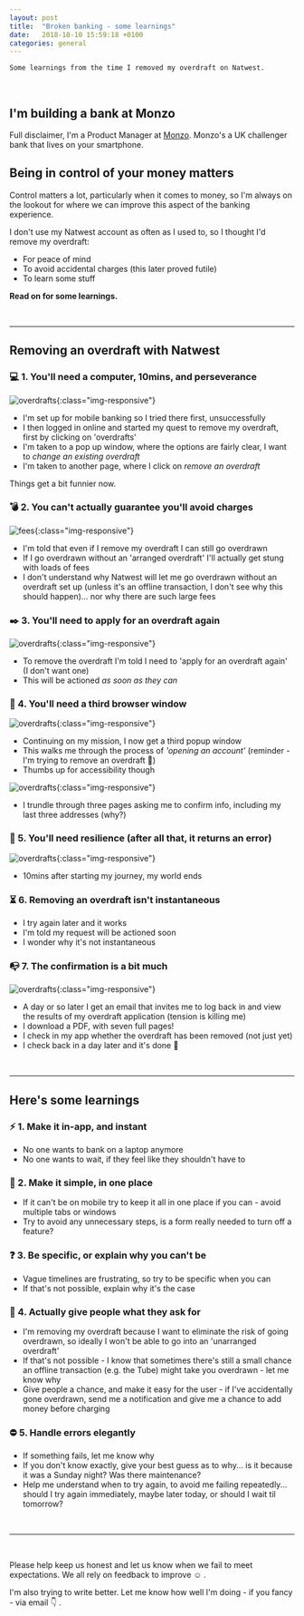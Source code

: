 ```yaml
---
layout: post
title:  "Broken banking - some learnings"
date:   2018-10-10 15:59:18 +0100
categories: general
---
```


`Some learnings from the time I removed my overdraft on Natwest.`

<br>

## I'm building a bank at Monzo

Full disclaimer, I'm a Product Manager at [Monzo](https://monzo.com/). Monzo's a UK challenger bank that lives on your smartphone.

## Being in control of your money matters

Control matters a lot, particularly when it comes to money, so I'm always on the lookout for where we can improve this aspect of the banking experience.

I don't use my Natwest account as often as I used to, so I thought I'd remove my overdraft:
- For peace of mind
- To avoid accidental charges (this later proved futile)
- To learn some stuff

**Read on for some learnings.**


<br>

___

## Removing an overdraft with Natwest

### :computer: 1. You'll need a computer, 10mins, and perseverance  

![overdrafts](/assets/img/natwest/natwest_three_change.png){:class="img-responsive"}

- I'm set up for mobile banking so I tried there first, unsuccessfully
- I then logged in online and started my quest to remove my overdraft, first by clicking on 'overdrafts'
- I'm taken to a pop up window, where the options are fairly clear, I want to _change an existing overdraft_
- I'm taken to another page, where I click on _remove an overdraft_

Things get a bit funnier now.

### :bomb: 2. You can't actually guarantee you'll avoid charges

![fees](/assets/img/natwest/natwest_five_unauth_fees.png){:class="img-responsive"}

- I'm told that even if I remove my overdraft I can still go overdrawn
- If I go overdrawn without an 'arranged overdraft' I'll actually get stung with loads of fees
- I don't understand why Natwest will let me go overdrawn without an overdraft set up (unless it's an offline transaction, I don't see why this should happen)... nor why there are such large fees

### :black_nib: 3. You'll need to apply for an overdraft again

![overdrafts](/assets/img/natwest/natwest_five_process.png){:class="img-responsive"}

- To remove the overdraft I'm told I need to 'apply for an overdraft again' (I don't want one)
- This will be actioned _as soon as they can_

### :bookmark_tabs: 4. You'll need a third browser window

![overdrafts](/assets/img/natwest/natwest_six_small_popup.png){:class="img-responsive"}

- Continuing on my mission, I now get a third popup window
- This walks me through the process of _'opening an account'_ (reminder - I'm trying to remove an overdraft :information_desk_person:)
- Thumbs up for accessibility though

![overdrafts](/assets/img/natwest/natwest_eight_threesteps.png){:class="img-responsive"}
- I trundle through three pages asking me to confirm info, including my last three addresses (why?)

### :muscle: 5. You'll need resilience (after all that, it returns an error)

![overdrafts](/assets/img/natwest/natwest_nine_error.png){:class="img-responsive"}
- 10mins after starting my journey, my world ends


### :hourglass_flowing_sand: 6. Removing an overdraft isn't instantaneous

- I try again later and it works
- I'm told my request will be actioned soon
- I wonder why it's not instantaneous

### :mailbox_with_no_mail: 7. The confirmation is a bit much

![overdrafts](/assets/img/natwest/natwest_ten_confirmation_letter.png){:class="img-responsive"}

- A day or so later I get an email that invites me to log back in and view the results of my overdraft application (tension is killing me)
- I download a PDF, with seven full pages!
- I check in my app whether the overdraft has been removed (not just yet)
- I check back in a day later and it's done :tada:

<br>

___
## Here's some learnings

### :zap: 1. Make it in-app, and instant

- No one wants to bank on a laptop anymore
- No one wants to wait, if they feel like they shouldn't have to

### :massage: 2. Make it simple, in one place

- If it can't be on mobile try to keep it all in one place if you can - avoid multiple tabs or windows
- Try to avoid any unnecessary steps, is a form really needed to turn off a feature?

### :question: 3. Be specific, or explain why you can't be

- Vague timelines are frustrating, so try to be specific when you can
- If that's not possible, explain why it's the case

### :no_good: 4. Actually give people what they ask for

- I'm removing my overdraft because I want to eliminate the risk of going overdrawn, so ideally I won't be able to go into an 'unarranged overdraft'
- If that's not possible -  I know that sometimes there's still a small chance an offline transaction (e.g. the Tube) might take you overdrawn - let me know why
- Give people a chance, and make it easy for the user - if I've accidentally gone overdrawn, send me a notification and give me a chance to add money before charging

### :no_entry: 5. Handle errors elegantly

- If something fails, let me know why
- If you don't know exactly, give your best guess as to why... is it because it was a Sunday night? Was there maintenance?
- Help me understand when to try again, to avoid me failing repeatedly... should I try again immediately, maybe later today, or should I wait til tomorrow?

<br>

___

<br>

Please help keep us honest and let us know when we fail to meet expectations. We all rely on feedback to improve :relaxed: .

I'm also trying to write better. Let me know how well I'm doing - if you fancy - via email :point_down: .
